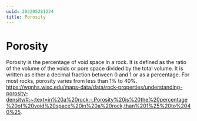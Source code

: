 ```yaml
---
uuid: 202205281224
title: Porosity
---
```

# Porosity
Porosity is the percentage of void space in a rock. It is defined as the ratio of the volume of the voids or pore space divided by the total volume. It is written as either a decimal fraction between 0 and 1 or as a percentage. For most rocks, porosity varies from less than 1% to 40%.
https://wgnhs.wisc.edu/maps-data/data/rock-properties/understanding-porosity-density/#:~:text=in%20a%20rock.-,Porosity%20is%20the%20percentage%20of%20void%20space%20in%20a%20rock,than%201%25%20to%2040%25.

